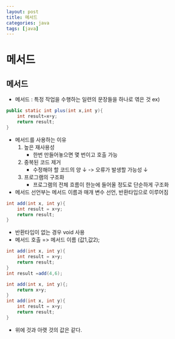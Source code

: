 ```yaml
---
layout: post
title: 메서드
categories: java
tags: [java]
---
```


메서드
================

메서드
-----------
+ 메서드 : 특정 작업을 수행하는 일련의 문장들을 하나로 엮은 것
ex)
```java
public static int plus(int x,int y){
    int result=x+y;
    return result;
}
```
+ 메서드를 사용하는 이유
    1. 높은 재사용성
        + 한번 만들어놓으면 몇 번이고 호출 가능
    2. 중복된 코드 제거
        + 수정해야 할 코드의 양 ↓ -> 오류가 발생할 가능성 ↓
    3. 프로그램의 구조화
        + 프로그램의 전체 흐름이 한눈에 들어올 정도로 단순하게 구조화
+ 메서드 선언부는 메서드 이름과 매개 변수 선언, 반환타입으로 이루어짐
```java
int add(int x, int y){
    int result = x+y;
    return result;
}
```
+ 반환타입이 없는 경우 void 사용
+ 메서드 호출 => 메서드 이름 (값1,값2);
```java
int add(int x, int y){
    int result = x+y;
    return result;
}
int result =add(4,6);
```
```java
int add(int x, int y){;
    return x+y;
}
int add(int x, int y){
    int result = x+y;
    return result;
}
```
+ 위에 것과 아랫 것의 값은 같다.